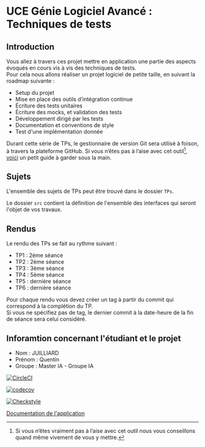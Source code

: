 # UCE Génie Logiciel Avancé : Techniques de tests

## Introduction

Vous allez à travers ces projet mettre en application une partie des aspects évoqués en cours vis à vis des techniques de tests.  
Pour cela nous allons réaliser un projet logiciel de petite taille, en suivant la roadmap suivante : 
- Setup du projet
- Mise en place des outils d’intégration continue
- Écriture des tests unitaires
- Écriture des mocks, et validation des tests
- Développement dirigé par les tests
- Documentation et conventions de style
- Test d'une implémentation donnée

Durant cette série de TPs, le gestionnaire de version Git sera utilisé à foison, à travers la plateforme GitHub. Si vous n’êtes pas à l’aise avec cet outil[^1], [voici](http://rogerdudler.github.io/git-guide/) un petit guide à garder sous la main.

## Sujets

L'ensemble des sujets de TPs peut être trouvé dans le dossier `TPs`.

Le dossier `src` contient la définition de l'ensemble des interfaces qui seront l'objet de vos travaux.

## Rendus

Le rendu des TPs se fait au rythme suivant :

- TP1 : 2ème séance
- TP2 : 2ème séance
- TP3 : 3ème séance
- TP4 : 5ème séance
- TP5 : dernière séance
- TP6 : dernière séance

Pour chaque rendu vous devez créer un tag à partir du commit qui correspond à la complétion du TP.  
Si vous ne spécifiez pas de tag, le dernier commit à la date-heure de la fin de séance sera celui considéré.

[^1]: Si vous n’êtes vraiment pas à l’aise avec cet outil nous vous conseillons quand même vivement de vous y mettre.

## Inforamtion concernant l'étudiant et le projet

- Nom : JUILLIARD
- Prénom : Quentin
- Groupe : Master IA - Groupe IA 




[![CircleCI](https://circleci.com/gh/circleci/circleci-docs.svg?style=svg)](https://app.circleci.com/pipelines/circleci/4pTDtLg5hUaDMd85yZjtX5/M47uwUrhPaVPDdsfFE2pGu)

[![codecov](https://codecov.io/gh/Quentinjlard/ceri-m1-techniques-de-test/graph/badge.svg?token=KEMV4XR2ZF)](https://codecov.io/gh/Quentinjlard/ceri-m1-techniques-de-test)

[![Checkstyle](https://img.shields.io/badge/checkstyle-passing-brightgreen)](https://circleci-tasks-prod.s3.us-east-1.amazonaws.com/storage/artifacts/a26643bf-8981-4dad-8c48-7bad3b573e6e/f849c5ad-7e64-40f1-8b29-3085aa7498bc/0/target/checkstyle-result.xml?X-Amz-Algorithm=AWS4-HMAC-SHA256&X-Amz-Credential=ASIAQVFQINEOG3VZ3R4K%2F20240319%2Fus-east-1%2Fs3%2Faws4_request&X-Amz-Date=20240319T145718Z&X-Amz-Expires=60&X-Amz-Security-Token=IQoJb3JpZ2luX2VjEOf%2F%2F%2F%2F%2F%2F%2F%2F%2F%2FwEaCXVzLWVhc3QtMSJGMEQCIFKgkZ9LK2R%2Fw4adOi6FLkNJnK%2FO208aXYcghLI4fNjyAiBeh0ZokVfhsZg3ERPmNmyGGWg1Kp%2FyY3fCsFNozCzmxyq0Agjw%2F%2F%2F%2F%2F%2F%2F%2F%2F%2F8BEAMaDDA0NTQ2NjgwNjU1NiIMNORu02fco43edolLKogCrxpTYyCkZ3SAQAcrONoxG8xWYMint%2BbHbgc47eGwN%2FB8JveisiA7CTCJUmgpyjW6Phd0ZniBijasp1gig5NhC5OAcfRaySzjR8NhyFsUWvYXattK4VL3Wiyua%2BzJdZdqejr188CR%2FnJRwFwqHyiKRNiA4bSf3oJnmyysQaSVZhipR2kWVEcCvOH2%2BTS4nHm%2F4uuNFix5TPa5PC6LJqNY6t8RezV%2BponxXYWt%2FVqNA76CW9g%2Bm%2BtSg1Yj9NErjooxUByu1gMo023qfpG8glbID1i%2B2PtB%2FIYqWZgzU9VZqr6SC2oC7rHID7jVowT%2FD4nMi3v7bkfbnoNtLFvCUd2JmGc110GxVPKnMJPJ5q8GOp4B0%2Fsjym48ewAxGsNb1%2Bl%2FAgqZiINgoJidyyWJH3TomhC3U3r4Vxkn%2BVH7VrqgwHYwb86trnWA9QT7lim4chTArde1dshd8uuzoPDZpxIa95G%2FLefr33X1nGxrPdFuX7VJ3v7iEW%2FRRHn%2BVy3n7Y8GsDSm5ry5YYvX1lYgRSKJMCwDgcuIqduaLKGbWzaE1UTxogyLdaS8sHDreh3GadU%3D&X-Amz-SignedHeaders=host&x-id=GetObject&X-Amz-Signature=d94f8989257c383bbfdf89f2c7ae6f0050ade3214a8f55f1450661766fc8991b)

[Documentation de l'application ](https://quentinjlard.github.io/ceri-m1-techniques-de-test/target/site/apidocs/fr/univavignon/pokedex/api/package-summary.html)